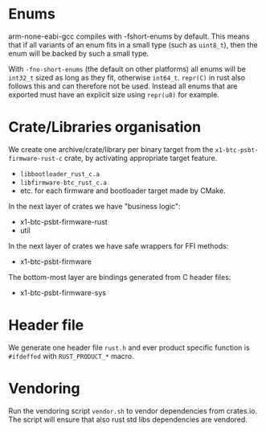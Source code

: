 # Enums

arm-none-eabi-gcc compiles with -fshort-enums by default. This means that if all variants of an
enum fits in a small type (such as `uint8_t`), then the enum will be backed by such a small type.


With `-fno-short-enums` (the default on other platforms) all enums will be `int32_t` sized as long
as they fit, otherwise `int64_t`.  `repr(C)` in rust also follows this and can therefore not be
used. Instead all enums that are exported must have an explicit size using `repr(u8)` for example.


# Crate/Libraries organisation

We create one archive/crate/library per binary target from the `x1-btc-psbt-firmware-rust-c` crate, by
activating appropriate target feature.

* `libbootloader_rust_c.a`
* `libfirmware-btc_rust_c.a`
* etc. for each firmware and bootloader target made by CMake.

In the next layer of crates we have "business logic":

* x1-btc-psbt-firmware-rust
* util

In the next layer of crates we have safe wrappers for FFI methods:

* x1-btc-psbt-firmware

The bottom-most layer are bindings generated from C header files:

* x1-btc-psbt-firmware-sys

# Header file

We generate one header file `rust.h` and ever product specific function is `#ifdeffed` with
`RUST_PRODUCT_*` macro.

# Vendoring

Run the vendoring script `vendor.sh` to vendor dependencies from crates.io. The
script will ensure that also rust std libs dependencies are vendored.

